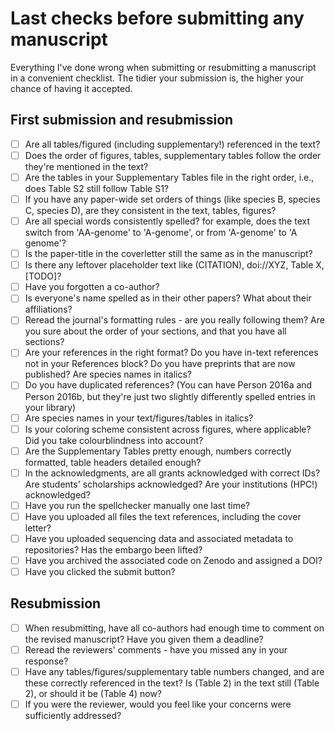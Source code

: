 # Last checks before submitting any manuscript

Everything I've done wrong when submitting or resubmitting a manuscript in a convenient checklist. The tidier your submission is, the higher your chance of having it accepted.

## First submission and resubmission

- [ ] Are all tables/figured (including supplementary!) referenced in the text?
- [ ] Does the order of figures, tables, supplementary tables follow the order they're mentioned in the text?
- [ ] Are the tables in your Supplementary Tables file in the right order, i.e., does Table S2 still follow Table S1?
- [ ] If you have any paper-wide set orders of things (like species B, species C, species D), are they consistent in the text, tables, figures?
- [ ] Are all special words consistently spelled? for example, does the text switch from 'AA-genome' to 'A-genome', or from 'A-genome' to 'A genome'?
- [ ] Is the paper-title in the coverletter still the same as in the manuscript?
- [ ] Is there any leftover placeholder text like (CITATION), doi://XYZ, Table X, [TODO]? 
- [ ] Have you forgotten a co-author?
- [ ] Is everyone's name spelled as in their other papers? What about their affiliations?
- [ ] Reread the journal's formatting rules - are you really following them? Are you sure about the order of your sections, and that you have all sections?
- [ ] Are your references in the right format? Do you have in-text references not in your References block? Do you have preprints that are now published? Are species names in italics? 
- [ ] Do you have duplicated references? (You can have Person 2016a and Person 2016b, but they're just two slightly differently spelled entries in your library)
- [ ] Are species names in your text/figures/tables in italics?
- [ ] Is your coloring scheme consistent across figures, where applicable? Did you take colourblindness into account?
- [ ] Are the Supplementary Tables pretty enough, numbers correctly formatted, table headers detailed enough?
- [ ] In the acknowledgments, are all grants acknowledged with correct IDs? Are students' scholarships acknowledged? Are your institutions (HPC!) acknowledged?
- [ ] Have you run the spellchecker manually one last time?
- [ ] Have you uploaded all files the text references, including the cover letter?
- [ ] Have you uploaded sequencing data and associated metadata to repositories? Has the embargo been lifted?
- [ ] Have you archived the associated code on Zenodo and assigned a DOI?
- [ ] Have you clicked the submit button?

## Resubmission
- [ ] When resubmitting, have all co-authors had enough time to comment on the revised manuscript? Have you given them a deadline?
- [ ] Reread the reviewers' comments - have you missed any in your response?
- [ ] Have any tables/figures/supplementary table numbers changed, and are these correctly referenced in the text? Is (Table 2) in the text still (Table 2), or should it be (Table 4) now?
- [ ] If you were the reviewer, would you feel like your concerns were sufficiently addressed?
